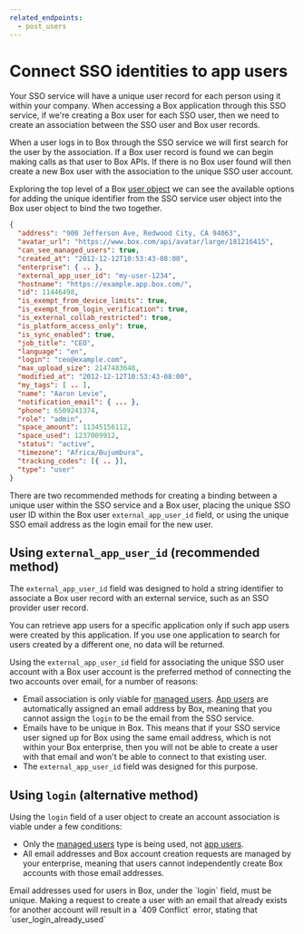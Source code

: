 ```yaml
---
related_endpoints:
  - post_users
---
```


# Connect SSO identities to app users

Your SSO service will have a unique user record for each person using it within
your company. When accessing a Box application through this SSO service, if
we're creating a Box user for each SSO user, then we need to create an
association between the SSO user and Box user records. 

When a user logs in to Box through the SSO service we will first search for the
user by the association. If a Box user record is found we can begin making
calls as that user to Box APIs. If there is no Box user found will then create
a new Box user with the association to the unique SSO user account.

Exploring the top level of a Box [user object](r://user) we can see
the available options for adding the unique identifier from the SSO service
user object into the Box user object to bind the two together. 

```json
{
  "address": "900 Jefferson Ave, Redwood City, CA 94063",
  "avatar_url": "https://www.box.com/api/avatar/large/181216415",
  "can_see_managed_users": true,
  "created_at": "2012-12-12T10:53:43-08:00",
  "enterprise": { .. },
  "external_app_user_id": "my-user-1234",
  "hostname": "https://example.app.box.com/",
  "id": 11446498,
  "is_exempt_from_device_limits": true,
  "is_exempt_from_login_verification": true,
  "is_external_collab_restricted": true,
  "is_platform_access_only": true,
  "is_sync_enabled": true,
  "job_title": "CEO",
  "language": "en",
  "login": "ceo@example.com",
  "max_upload_size": 2147483648,
  "modified_at": "2012-12-12T10:53:43-08:00",
  "my_tags": [ .. ],
  "name": "Aaron Levie",
  "notification_email": { ... },
  "phone": 6509241374,
  "role": "admin",
  "space_amount": 11345156112,
  "space_used": 1237009912,
  "status": "active",
  "timezone": "Africa/Bujumbura",
  "tracking_codes": [{ .. }],
  "type": "user"
}
```

There are two recommended methods for creating a binding between a unique user
within the SSO service and a Box user, placing the unique SSO user ID within
the Box user `external_app_user_id` field, or using the unique SSO email address
as the login email for the new user.

## Using `external_app_user_id` (recommended method)

The `external_app_user_id` field was designed to hold a string identifier to
associate a Box user record with an external service, such as an SSO provider
user record.

<message type='warning'>
You can retrieve app users for a specific application only if such app
users were created by this application.
If you use one application to search for users
created by a different one, no data will be returned.
</message>

Using the `external_app_user_id` field for associating the unique SSO user
account with a Box user account is the preferred method of connecting the two
accounts over email, for a number of reasons:

* Email association is only viable for
 [managed users](page://platform/user-types/#managed-users).
 [App users](page://platform/user-types/#app-user) are
 automatically assigned an email address by Box, meaning that you cannot assign
 the `login` to be the email from the SSO service. 
* Emails have to be unique in Box. This means that if your SSO service user
 signed up for Box using the same email address, which is not within your Box
 enterprise, then you will not be able to create a user with that email and
 won't be able to connect to that existing user.
* The `external_app_user_id` field was designed for this purpose.

## Using `login` (alternative method)

Using the `login` field of a user object to create an account association is
viable under a few conditions:

* Only the 
 [managed users](getting-started://authentication/user-types/#managed-users/)
 type is being used, not
 [app users](page://platform/user-types/#app-user).
* All email addresses and Box account creation requests are managed by your
 enterprise, meaning that users cannot independently create Box accounts with
 those email addresses.

<Message warning>
  Email addresses used for users in Box, under the `login` field, must be
  unique. Making a request to create a user with an email that already exists
  for another account will result in a `409 Conflict` error, stating that
  `user_login_already_used`
</Message>
